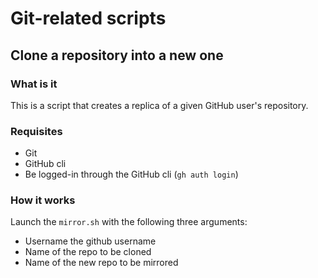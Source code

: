 # Git-related scripts

## Clone a repository into a new one

### What is it

This is a script that creates a replica of a given GitHub user's repository.

### Requisites

- Git
- GitHub cli
- Be logged-in through the GitHub cli (`gh auth login`)

### How it works

Launch the `mirror.sh` with the following three arguments:

- Username the github username
- Name of the repo to be cloned
- Name of the new repo to be mirrored

